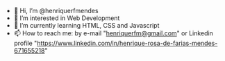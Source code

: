 - 👋 Hi, I’m @henriquerfmendes
- 👀 I’m interested in Web Development
- 🌱 I’m currently learning HTML, CSS and Javascript
- 📫 How to reach me: by e-mail "henriquerfm@gmail.com" or Linkedin profile "https://www.linkedin.com/in/henrique-rosa-de-farias-mendes-671655218"
